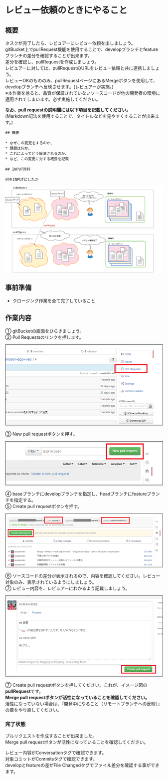 # レビュー依頼のときにやること

## 概要

タスクが完了したら、レビュアーにレビュー依頼を出しましょう。  
gitBucket上でpullRequest機能を使用することで、developブランチとfeatureブランチの差分を確認することが出来ます。  
差分を確認し、pullRequestを作成しましょう。  
レビュアーに対しては、pullRequestのURLをレビュー依頼と共に連携しましょう。  
レビューOKのもののみ、pullRequestページにあるMergeボタンを使用して、developブランチへ反映させます。(レビュアーが実施。)  
※本作業を怠ると、品質が保証されていないソースコードが他の開発者の環境に適用されてしまいます。必ず実施してください。  

**なお、pull requestの説明欄には以下項目を記載してください。**  
(Markdown記法を使用することで、タイトルなどを見やすくすることが出来ます。)

```
## 概要

* なぜこの変更をするのか、
* 課題は何か、
* これによってどう解決されるのか、
* など、この変更に対する概要を記載

## INPUT資料

何をINPUTにしたか
```

![pullRequest](../img/pullRequest.png)

## 事前準備

- クロージング作業を全て完了していること

## 作業内容

① gitBucketの画面をひらきましょう。  
② Pull Requestsのリンクを押します。

<img src="../img/gitBucket_pullRequest.png" width="700px" border="1">

③ New pull requestボタンを押す。

<img src="../img/gitBucket_pullRequest2.png" border="1">

④ baseブランチにdevelopブランチを指定し、headブランチにfeatureブランチを指定する。  
⑤ Create pull requestボタンを押す。

<img src="../img/gitBucket_pullRequest3.png" width="700px" border="1">

⑥ ソースコードの差分が表示されるので、内容を確認してください。レビュー対象のみ、表示されているようにしましょう。  
⑦ レビュー内容を、レビュアーにわかるよう記載しましょう。  

<img src="../img/gitBucket_pullRequest4.png" width="700px" border="1">

⑦ Create pull requestボタンを押してください。これが、イメージ図の**pullRequest**です。  
**Merge pull requestボタンが活性になっていることを確認してください。**  
活性になっていない場合は、『開発中にやること（リモートブランチへの反映）』の章をやり直してください。

### 完了状態

プルリクエストを作成することが出来ました。  
Merge pull requestボタンが活性になっていることを確認してください。  
  
レビュー内容がConversationタグで確認できます。  
対象コミットがCommitsタグで確認できます。  
developとfeatureの差がFile Changedタグでファイル差分を確認する事ができます。